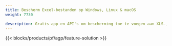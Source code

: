 ```yaml
---
title: Bescherm Excel-bestanden op Windows, Linux & macOS 
weight: 7730

description: Gratis app en API's om bescherming toe te voegen aan XLS-, XLSX- en ODS-spreadsheets
---
```

{{< blocks/products/pf/agp/feature-solution >}} 

